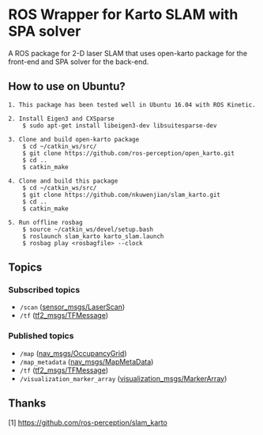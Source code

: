 # ROS Wrapper for Karto SLAM with SPA solver
A ROS package for 2-D laser SLAM that uses open-karto package for the front-end and SPA solver for the back-end.

## How to use on Ubuntu?
    1. This package has been tested well in Ubuntu 16.04 with ROS Kinetic.
    
    2. Install Eigen3 and CXSparse 
        $ sudo apt-get install libeigen3-dev libsuitesparse-dev

    3. Clone and build open-karto package
        $ cd ~/catkin_ws/src/
        $ git clone https://github.com/ros-perception/open_karto.git
        $ cd ..
        $ catkin_make

    4. Clone and build this package
        $ cd ~/catkin_ws/src/
        $ git clone https://github.com/nkuwenjian/slam_karto.git
        $ cd ..
        $ catkin_make

    5. Run offline rosbag
        $ source ~/catkin_ws/devel/setup.bash
        $ roslaunch slam_karto karto_slam.launch
        $ rosbag play <rosbagfile> --clock

## Topics

### Subscribed topics
- `/scan` ([sensor_msgs/LaserScan](http://docs.ros.org/melodic/api/sensor_msgs/html/msg/LaserScan.html))
- `/tf` ([tf2_msgs/TFMessage](http://docs.ros.org/melodic/api/tf2_msgs/html/msg/TFMessage.html))

### Published topics
- `/map` ([nav_msgs/OccupancyGrid](http://docs.ros.org/melodic/api/nav_msgs/html/msg/OccupancyGrid.html))
- `/map_metadata` ([nav_msgs/MapMetaData](http://docs.ros.org/melodic/api/nav_msgs/html/msg/MapMetaData.html))
- `/tf` ([tf2_msgs/TFMessage](http://docs.ros.org/melodic/api/tf2_msgs/html/msg/TFMessage.html))
- `/visualization_marker_array` ([visualization_msgs/MarkerArray](http://docs.ros.org/melodic/api/visualization_msgs/html/msg/MarkerArray.html))
        
## Thanks

[1] https://github.com/ros-perception/slam_karto
